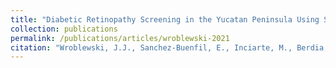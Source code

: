 ```yaml
---
title: "Diabetic Retinopathy Screening in the Yucatan Peninsula Using Smartphone-based Fundus Photography and Deep-learning Artificial Intelligence: A Field Study"
collection: publications
permalink: /publications/articles/wroblewski-2021
citation: "Wroblewski, J.J., Sanchez-Buenfil, E., Inciarte, M., Berdia, J., <b>Blake, L.R.</b>, Wroblewski, S., Patti, A., Suter, G., Sanborn, G.E.: <i>&quot;Diabetic Retinopathy Screening in the Yucatan Peninsula Using Smartphone-based Fundus Photography and Deep-learning Artificial Intelligence: A Field Study&quot;</i>, Submitted"
---
```

